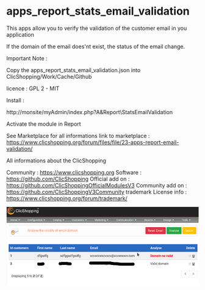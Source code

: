 # apps_report_stats_email_validation

This apps allow you to verify the validation of the customer email in you application

If the domain of the email does'nt exist, the status of the email change.

Important Note :

Copy the apps_report_stats_email_validation.json into ClicShopping/Work/Cache/Github

licence  : GPL 2 - MIT

Install :

http://monsite/myAdmin/index.php?A&Report\StatsEmailValidation

Activate the module in Report

See Marketplace for all informations
link to marketplace : https://www.clicshopping.org/forum/files/file/23-apps-report-email-validation/

 All informations about the ClicShopping

Community : https://www.clicshopping.org
Software : https://github.com/ClicShopping
Official add on : https://github.com/ClicShoppingOfficialModulesV3
Community add on : https://github.com/ClicShoppingV3Community
trademark License info : https://www.clicshopping.org/forum/trademark/ 

![email](https://github.com/ClicShoppingOfficialModulesV3/apps_report_stats_email_validation/blob/master/ModuleInfosJson/stats_email.png)


